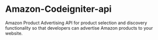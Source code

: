 Amazon-Codeigniter-api
======================

Amazon Product Advertising API for product selection and discovery functionality so that developers can advertise Amazon products to your website.
